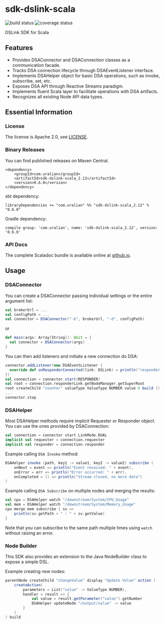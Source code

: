 # sdk-dslink-scala

![build status](https://travis-ci.com/uralian/sdk-dslink-scala.svg?branch=master)
![coverage status](https://coveralls.io/repos/github/uralian/sdk-dslink-scala/badge.svg?branch=master)

DSLink SDK for Scala

## Features

- Provides DSAConnector and DSAConnection classes as a communication facade.
- Tracks DSA connection lifecycle through DSAEventListener interface.
- Implements DSAHelper object for basic DSA operations, such as invoke, subscribe, set, etc.
- Exposes DSA API through Reactive Streams paradigm.
- Implements fluent Scala layer to facilitate operations with DSA artifacts.
- Recognizes all existing Node API data types.

## Essential Information

### License

The license is Apache 2.0, see [LICENSE](LICENSE).

### Binary Releases

You can find published releases on Maven Central.

    <dependency>
        <groupId>com.uralian</groupId>
        <artifactId>sdk-dslink-scala_2.12</artifactId>
        <version>0.6.0</version>
    </dependency>

sbt dependency:

    libraryDependencies += "com.uralian" %% "sdk-dslink-scala_2.12" % "0.6.0"

Gradle dependency:

	compile group: 'com.uralian', name: 'sdk-dslink-scala_2.12', version: '0.6.0'

### API Docs

The complete Scaladoc bundle is available online
at [github.io](http://uralian.github.io/sdk-dslink-scala/latest/api/).

## Usage

### DSAConnector

You can create a DSAConnector passing individual settings or the entire argument list:

```scala
val brokerUrl = ...
val configPath = ...
val connector = DSAConnector("-b", brokerUrl, "-d", configPath)
```

or

```scala
def main(args: Array[String]): Unit = {
  val connector = DSAConnector(args)
}
```

You can then add listeners and initiate a new connection do DSA:

```scala
connector.addListener(new DSAEventListener {
  override def onResponderConnected(link: DSLink) = println("responder link connected @ " + link.getPath)
})
val connection = connector.start(RESPONDER)
val root = connection.responderLink.getNodeManager.getSuperRoot
root createChild "counter" valueType ValueType.NUMBER value 0 build ()
...
connector.stop
```

### DSAHelper

Most DSAHelper methods require implicit Requester or Responder object. You can use the ones provided by
DSAConnection:

```scala
val connection = connector start LinkMode.DUAL
implicit val requester = connection.requester
implicit val responder = connection.responder
```

Example calling `DSA Invoke` method:

```scala
DSAHelper invoke (path, key1 -> value1, key2 -> value2) subscribe (
	onNext = event => println("Event received: " + event),
    onError = err => println("Error occurred: " + err),
    onCompleted = () => println("Stream closed, no more data")
)
```

Example calling `DSA Subscribe` on multiple nodes and merging the results:

```scala
val cpu = DSAHelper watch "/downstream/System/CPU_Usage"
val mem = DSAHelper watch "/downstream/System/Memory_Usage"
cpu merge mem subscribe { sv =>
	println(sv.getPath + " : " + sv.getValue)
}
```

Note that you can subscribe to the same path multiple times using `watch` without raising an error.

### Node Builder

This SDK also provides an extension to the Java NodeBuilder class to expose a simple DSL.

Example creating new nodes:

```scala
parentNode createChild "changeValue" display "Update Value" action (
	createAction(
		parameters = List("value" -> ValueType.NUMBER),
    	handler = result => {
      		val value = result.getParameter("value").getNumber
			DSAHelper updateNode "/output/value" -> value
		}
	)
) build
```